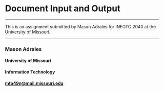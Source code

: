 # **Document Input and Output**
***

This is an assignment submitted by Mason Adrales for INFOTC 2040 at the University of Missouri.

***

### **Mason Adrales**
#### University of Missouri
#### Information Technology
#### mta49n@mail.missouri.edu
